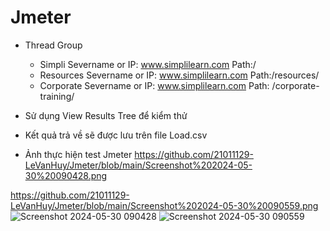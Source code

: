 # Jmeter
- Thread Group
  + Simpli
    Severname or IP: www.simplilearn.com
    Path:/
  + Resources
    Severname or IP: www.simplilearn.com
    Path:/resources/
  + Corporate
    Severname or IP: www.simplilearn.com
    Path: /corporate-training/
 - Sử dụng View Results Tree để kiểm thử
 - Kết quả trả về sẽ được lưu trên file Load.csv

- Ảnh thực hiện test Jmeter
https://github.com/21011129-LeVanHuy/Jmeter/blob/main/Screenshot%202024-05-30%20090428.png

https://github.com/21011129-LeVanHuy/Jmeter/blob/main/Screenshot%202024-05-30%20090559.png
![Screenshot 2024-05-30 090428](https://github.com/21011129-LeVanHuy/Jmeter/assets/97326396/c32a45f0-9473-4133-8a60-85f494160b53)
![Screenshot 2024-05-30 090559](https://github.com/21011129-LeVanHuy/Jmeter/assets/97326396/65da0f8c-55bb-40c7-830f-a424fc698ece)
